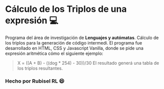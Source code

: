 # Cálculo de los Triplos de una expresión :computer:
Programa del área de investigación de **Lenguajes y autómatas**. Cálculo de los triplos para la generación de código intermedi.
El programa fue desarrollado en HTML, CSS y Javascript Vanilla, donde se pide una expresión aritmética cómo el siguiente ejemplo:
> X = ((A + B) - ((dog * 254) - 30))/30
El resultado generá una tabla de los triplos resultantes.

### Hecho por Rubisel RL :smile:
